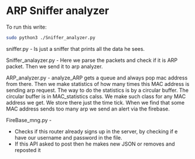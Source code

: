 
# ARP Sniffer analyzer 

To run this write:
```bash
sudo python3 ./Sniffer_analyzer.py
```

sniffer.py - Is just a sniffer that prints all the data he sees.

Sniffer_analayzer.py - Here we parse the packets and check if it is ARP packet.
Then we send it to arp analyzer.

ARP_analyzer.py - analyze_ARP gets a queue and always pop mac address from there.
Then we make statistics of how many times this MAC address is sending arp request.
The way to do the statistics is by a circular buffer.
The circular buffer is in MAC_statistics calss.
We make such class for any MAC address we get. We store there just the time tick.
When we find that some MAC address sends too many arp we send an alert via the firebase.

FireBase_mng.py - 
* Checks if this router already signs up in the server, by checking if e have our username and password in the file.
* If this API asked to post then he makes new JSON or removes and reposted it


